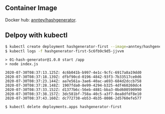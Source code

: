 ## Container Image

Docker hub: [anntey/hashgenerator](https://hub.docker.com/repository/docker/anntey/hashgenerator).

## Delpoy with kubectl

```zsh
$ kubectl create deployment hashgenerator-first --image=anntey/hashgenerator
$ kubectl logs -f hashgenerator-first-5c6fb9c9d5-jjvvm
```

```
> 01-hash-generator@1.0.0 start /app
> node index.js

2020-07-30T08:37:13.125Z: 4c6b041b-b997-4e1c-9cfc-6917a8a19dd0
2020-07-30T08:37:18.139Z: dfbf90cd-0196-4842-93f3-7b33517ce0d6
2020-07-30T08:37:23.144Z: aa7e561a-3ae6-40ac-a693-684d2dccb758
2020-07-30T08:37:28.148Z: 1907fda0-8e99-4294-b325-4df460260dc4
2020-07-30T08:37:33.152Z: d1377b6c-56eb-4881-bba3-0bd600590990
2020-07-30T08:37:38.157Z: 3dc581bf-758a-40c5-a3f7-8ea8dfdf8e10
2020-07-30T08:37:43.160Z: dc772738-eb53-4b35-8086-2d5760efe577
```

```
$ kubectl delete deployments.apps hashgenerator-first 
```